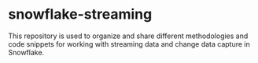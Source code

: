 # snowflake-streaming
This repository is used to organize and share different methodologies and code snippets for working with streaming data and change data capture in Snowflake. 
